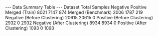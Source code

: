 --- Data Summary Table ---
                     Dataset  Total Samples  Negative  Positive
              Merged (Train)           8021      7147       874
          Merged (Benchmark)           2006      1787       219
Negative (Before Clustering)          20615     20615         0
Positive (Before Clustering)           2932         0      2932
 Negative (After Clustering)           8934      8934         0
 Positive (After Clustering)           1093         0      1093

